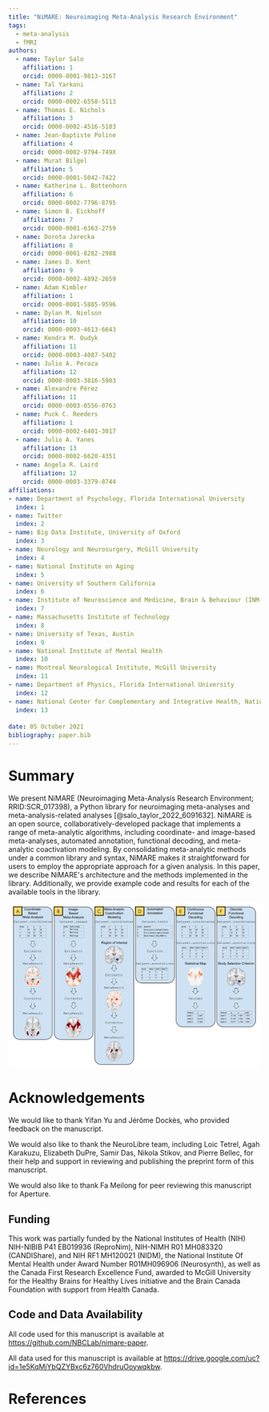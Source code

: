 ```yaml
---
title: "NiMARE: Neuroimaging Meta-Analysis Research Environment"
tags:
  - meta-analysis
  - fMRI
authors:
  - name: Taylor Salo
    affiliation: 1
    orcid: 0000-0001-9813-3167
  - name: Tal Yarkoni
    affiliation: 2
    orcid: 0000-0002-6558-5113
  - name: Thomas E. Nichols
    affiliation: 3
    orcid: 0000-0002-4516-5103
  - name: Jean-Baptiste Poline
    affiliation: 4
    orcid: 0000-0002-9794-749X
  - name: Murat Bilgel
    affiliation: 5
    orcid: 0000-0001-5042-7422
  - name: Katherine L. Bottenhorn
    affiliation: 6
    orcid: 0000-0002-7796-8795
  - name: Simon B. Eickhoff
    affiliation: 7
    orcid: 0000-0001-6363-2759
  - name: Dorota Jarecka
    affiliation: 8
    orcid: 0000-0001-8282-2988
  - name: James D. Kent
    affiliation: 9
    orcid: 0000-0002-4892-2659
  - name: Adam Kimbler
    affiliation: 1
    orcid: 0000-0001-5885-9596
  - name: Dylan M. Nielson
    affiliation: 10
    orcid: 0000-0003-4613-6643
  - name: Kendra M. Oudyk
    affiliation: 11
    orcid: 0000-0003-4087-5402
  - name: Julio A. Peraza
    affiliation: 12
    orcid: 0000-0003-3816-5903
  - name: Alexandre Pérez
    affiliation: 11
    orcid: 0000-0003-0556-0763
  - name: Puck C. Reeders
    affiliation: 1
    orcid: 0000-0002-6401-3017
  - name: Julio A. Yanes
    affiliation: 13
    orcid: 0000-0002-6620-4351
  - name: Angela R. Laird
    affiliation: 12
    orcid: 0000-0003-3379-8744
affiliations:
- name: Department of Psychology, Florida International University
  index: 1
- name: Twitter
  index: 2
- name: Big Data Institute, University of Oxford
  index: 3
- name: Neurology and Neurosurgery, McGill University
  index: 4
- name: National Institute on Aging
  index: 5
- name: University of Southern California
  index: 6
- name: Institute of Neuroscience and Medicine, Brain & Behaviour (INM-7), Research Centre Jülich
  index: 7
- name: Massachusetts Institute of Technology
  index: 8
- name: University of Texas, Austin
  index: 9
- name: National Institute of Mental Health
  index: 10
- name: Montreal Neurological Institute, McGill University
  index: 11
- name: Department of Physics, Florida International University
  index: 12
- name: National Center for Complementary and Integrative Health, National Institutes of Health
  index: 13

date: 05 October 2021
bibliography: paper.bib
---
```


# Summary

We present NiMARE (Neuroimaging Meta-Analysis Research Environment; RRID:SCR_017398), a Python library for neuroimaging meta-analyses and meta-analysis-related analyses [@salo_taylor_2022_6091632].
NiMARE is an open source, collaboratively-developed package that implements a range of meta-analytic algorithms, including coordinate- and image-based meta-analyses, automated annotation, functional decoding, and meta-analytic coactivation modeling.
By consolidating meta-analytic methods under a common library and syntax, NiMARE makes it straightforward for users to employ the appropriate approach for a given analysis.
In this paper, we describe NiMARE's architecture and the methods implemented in the library.
Additionally, we provide example code and results for each of the available tools in the library.

![A graphical representation of tools and methods implemented in NiMARE.\label{top_level_fig}](https://raw.githubusercontent.com/NBCLab/nimare-paper/d2785c6a7a5f2690c8bf5e66568dfb65e450bc2c/content/images/figure_00.png)

# Acknowledgements

We would like to thank Yifan Yu and Jérôme Dockès, who provided feedback on the manuscript.

We would also like to thank the NeuroLibre team, including Loic Tetrel, Agah Karakuzu, Elizabeth DuPre, Samir Das, Nikola Stikov, and Pierre Bellec, for their help and support in reviewing and publishing the preprint form of this manuscript.

We would also like to thank Fa Meilong for peer reviewing this manuscript for Aperture.

## Funding

This work was partially funded by the National Institutes of Health (NIH) NIH-NIBIB P41 EB019936 (ReproNim), NIH-NIMH R01 MH083320 (CANDIShare), and NIH RF1 MH120021 (NIDM), the National Institute Of Mental Health under Award Number R01MH096906 (Neurosynth), as well as the Canada First Research Excellence Fund, awarded to McGill University for the Healthy Brains for Healthy Lives initiative and the Brain Canada Foundation with support from Health Canada.

## Code and Data Availability

All code used for this manuscript is available at https://github.com/NBCLab/nimare-paper.

All data used for this manuscript is available at https://drive.google.com/uc?id=1e5KqMjYbQZYBxc6z760VhdruOoywqkbw.


# References
